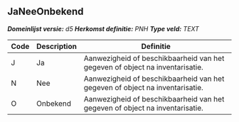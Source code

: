 ﻿## JaNeeOnbekend

*__Domeinlijst versie:__ d5*
*__Herkomst definitie:__ PNH*
*__Type veld:__ TEXT*

|__Code__ |__Description__ |__Definitie__	|
|	---	|	---	|   ---	| 
| J | Ja | Aanwezigheid of beschikbaarheid van het gegeven of object na inventarisatie. |
| N | Nee | Aanwezigheid of beschikbaarheid van het gegeven of object na inventarisatie. |
| O | Onbekend | Aanwezigheid of beschikbaarheid van het gegeven of object na inventarisatie. |
